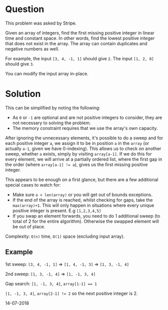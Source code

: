 # Question
This problem was asked by Stripe.

Given an array of integers, find the first missing positive integer in linear time and constant space. In other words, find the lowest positive integer that does not exist in the array. The array can contain duplicates and negative numbers as well.

For example, the input `[3, 4, -1, 1]` should give `2`. The input `[1, 2, 0]` should give `3`.

You can modify the input array in-place.


# Solution
This can be simplified by noting the following:
* As `0` or `-1` are optional and are not positive integers to consider, they are not necessary to solving the problem.
* The memory constraint requires that we use the array's own capacity.

After ignoring the unnecessary elements, it's possible to do a sweep and for each positive integer `a`, we assign it to be in position `a` in the `array` (or actually `a-1`, given we have 0-indexing). This allows us to check on another sweep, whether `a` exists, simply by visiting `array[a-1]`. If we do this for every element, we will arrive at a partially ordered list, where the first gap in the order (where `array[a-1] != a`), gives us the first missing positive integer.

This appears to be enough on a first glance, but there are a few additional special cases to watch for:
* Make sure `a < len(array)` or you will get out of bounds exceptions.
* If the end of the array is reached, whilst checking for gaps, take the `max(array)+1`. This will only happen in situations where every unique positive integer is present. E.g `[1,2,3,4,5]`
* If you swap an element forwards, you need to do 1 additional sweep (to total of 2 for the entire algorithm). Otherwise the swapped element will be out of place.

Complexity: `O(n)` time, `O(1)` space (excluding input array).

## Example
1st sweep:
`[3, 4, -1, 1]` => `[1, 4, -1, 3]` => `[1, 3, -1, 4]`

2nd sweep:
`[1, 3, -1, 4]` => `[1, -1, 3, 4]`

Gap search:
`[1, -1, 3, 4]`, `array[1-1] == 1`

`[1, -1, 3, 4]`, `array[2-1] != 2` so the next positive integer is 2.

14-07-2018
